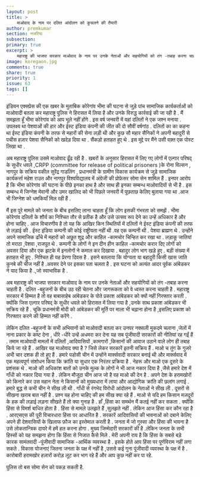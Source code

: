 ```yaml
---
layout: post
title: >
    माओवाद के नाम पर दलित आंदोलन को कुचलने की तैयारी
author: premkumar
section: नजरिया
subsection:
primary: true
excerpt: >
    महाराष्ट्र की भाजपा सरकार माओवाद के नाम पर उनके नेताओं और सहयोगियों को तंग -तबाह करना चाहती है . दलित -बहुजनों के बीच उठ रही चेतना और जागरूकता को वे ध्वस्त करना चाहती है.
image: koregaon.jpg
comments: true
share: true
priority: 1
issue: 63
tags: []
---
```


इंडियन एक्सप्रेस की एक खबर के मुताबिक कोरेगांव भीमा की घटना से जुड़े पांच सामाजिक कार्यकर्ताओं को माओवादी बतला कर महाराष्ट्र पुलिस ने हिरासत में लिया है और उनके विरुद्ध कार्रवाई की जा रही है . मैं समझता हूँ भीमा कोरेगांव को आप भूले नहीं होंगे . इस वर्ष जनवरी में वहां दलितों ने एक जश्न मनाया . उपलक्ष्य था पेशवाओं की हार और ईस्ट इंडिया कंपनी की जीत की दो सौवीं वर्षगांठ . दलितों का का कहना था ईस्ट इंडिया कंपनी के तरफ से महारों की सेना लड़ी थी और कुछ सौ महार सैनिकों ने अपनी बहादुरी से पचीस हज़ार पेशवा सैनिकों को खदेड़ दिया था . सैंकड़ो हताहत हुए थे . इस मुद्दे पर मैंने उसी वक़्त एक पोस्ट लिखा था .

अब महाराष्ट्र पुलिस उसमे माओवाद ढूँढ रही है . खबरों के अनुसार हिरासत में लिए गए लोगों में एल्गार परिषद् के सुधीर धवले ,CRPP (committee for release of political prisoners )के रोना विल्सन , नागपुर के सक्रिय वकील सुरेंद्र गाडलिंग , प्रधानमंत्री के ग्रामीण विकास कार्यक्रम से जुड़े सामाजिक कार्यकर्त्ता महेश राउत और नागपुर विश्वविद्यालय में अंग्रेजी की प्रोफ़ेसर सोमा सेन शामिल हैं . इनपर आरोप है कि भीमा कोरेगांव की घटना के पीछे इनका हाथ है और साथ ही इनका सम्बन्ध माओवादियों से भी है . इस सम्बन्ध में जिग्नेश मेवानी और उमर खालिद को भी पिछले जनवरी में पूछताछ केलिए बुलाया गया था .आज भी जिग्नेश को धमकियाँ मिल रही हैं .

मैं इस पूरे मामले को जनता के बीच इसलिए लाना चाहता हूँ कि लोग इसकी गंभरता को समझें . भीमा कोरेगांव दलितों के शौर्य का निश्चित तौर से प्रतीक है और उसे उत्सव रूप देने का उन्हें अधिकार है और होना चाहिए . आज विचारणीय है तो यह कि आखिर किन स्थितियों में दलितों ने ईस्ट इंडिया कंपनी की तरफ से लड़ाई की . ईस्ट इंडिया कम्पनी की कोई राष्ट्रीयता नहीं थी .वह एक कम्पनी थी . पेशवा ब्राह्मण थे . उन्होंने अपने सामाजिक ढाँचे में महारों को अछूत शूद्र और काहिल -कामचोर चिन्हित कर रखा था . लड़ाकू जातियां तो मराठा ,पेशवा ,राजपूत थे . कम्पनी के लोगों ने इन दीन हीन काहिल -कामचोर करार दिए लोगों को अवसर दिया और एक झटके में इनलोगों ने कमाल कर दिखाया . बहादुर लोग भाग खड़े हुए . बड़ी संख्या में हताहत भी हुए . निश्चित ही यह प्रेरणा दिवस है . इसने बतलाया कि योग्यता या बहादुरी किसी खास जाति कुनबे की चीज नहीं है .अवसर देने पर इसका पता चलता है . इस घटना को अत्यंत आदर पूर्वक आंबेडकर ने याद किया है .,जो स्वाभाविक है .

अब महाराष्ट्र की भाजपा सरकार माओवाद के नाम पर उनके नेताओं और सहयोगियों को तंग -तबाह करना चाहती है . दलित -बहुजनों के बीच उठ रही चेतना और जागरूकता को वे ध्वस्त करना चाहती है . महाराष्ट्र सरकार में हिम्मत है तो वह बाबासाहेब आंबेडकर के पोते प्रकाश आंबेडकर को क्यों नहीं गिरफ्तार करती . क्योंकि जिस एल्गार परिषद् के सुधीर धवले को हिरासत में लिया गया है ,उनके साथ प्रकाश आंबेडकर भी सक्रिय रहे हैं . चूकि प्रधानमंत्री मोदी को आंबेडकर की मूर्ति पर माला भी चढ़ाना होना है ,इसलिए प्रकाश को गिरफ्तार करने की हिम्मत नहीं करेंगे .

लेकिन दलित -बहुजनों के सभी अभियानों को माओवादी बतला कर उनपर नक्सली मुकदमे चलाना ,जेलों में नाना प्रकार के कष्ट देना , धीरे -धीरे उन्हें अधमरा कर देना यह सब पूंजीवादी सरकारों की नीतियां रह गईं हैं . तमाम माओवादी मामलों में दलितों ,आदिवासियों ,कामगारों ,किसानों की आवाज उठाने वाले लोग ही तबाह किये जा रहे हैं . आखिर यह माओवाद क्या है ? जिसे लेकर सरकारें इतनी सक्रिय हैं . माओ च तुंग के गुजरे अभी चार दशक ही तो हुए हैं . हमारे पडोसी चीन में उन्होंने मार्क्सवादी सरकार बनाई थी और मार्क्सवाद में एक महत्वपूर्ण संशोधन किया कि क्रांति या सुधार एक निरंतर प्रक्रिया है . नेहरू और माओ एक दूसरे के प्रशंसक थे . माओ की अधिकांश बातों को उनके मुल्क के लोगों ने भी आज नकार दिया है ,जैसे हमारे देश में गाँधी को नकार दिया गया है . लेकिन मौजूदा चीन आज जो है वह माओ की देन है . अपने देश के हरामखोरों को किनारे कर उस महान नेता ने किसानों को मुख्यधारा में लाया और आद्योगिक क्रांति की छलांग लगाई . हमारे बुद्ध से कभी चीन ने सीख ली थी . गाँधी से रंगभेद विरोधी आंदोलन के नेताओं ने सीख ली . दूसरों से सीखना खराब बात नहीं है . प्रश्न यह होना चाहिए की हम सीख क्या रहे हैं . माओ से यदि हम किसान मज़दूरों के हक की लड़ाई लड़ना सीखते हैं तो क्या गुनाह है . हाँ ,हिंसा का समर्थन मैं कतई नहीं कर सकता . क्योंकि हिंसा से विमर्श बाधित होता है . हिंसा से मामले उलझते हैं ,सुलझते नहीं . लेकिन आज हिंसा कर कौन रहा है . आरएसएस की पूरी विचारधारा हिंसा पर आधारित है . सरकारें आदिवासियों की भावनाओं को दबाने केलिए अपने ही देशवासियों के खिलाफ फ़ौज का इस्तेमाल करती है . जनता में जो गुस्सा और हिंसा की भावना है उसे लोकतान्त्रिक दायरे में हमें हल करना होगा . मुख्य जिम्मेदारी सरकारों की है .लेकिन जनता के सभी हिस्सों को यह समझना होगा कि हिंसा से निजात कैसे मिले . मेरी अपनी राय है कि हिंसा के सबसे बड़े कारक सामंतवादी -पूंजीवादी सामाजिक -आर्थिक व्यवस्था है . इसके होते आप हिंसा पर पूर्णविराम नहीं लगा सकते . विकास योजनाएं जितना जनता के पक्ष में नहीं है ,उससे कई गुना पूंजीवादी व्यवस्था के पक्ष में है . कारोबारी हरामखोर हज़ारों करोड़ लूट कर भाग रहे हैं और आप कुछ नहीं कर पा रहे.

पुलिस तो बस सोमा सेन को पकड़ सकती है.
